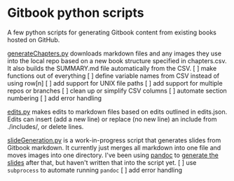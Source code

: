 # Gitbook python scripts

A few python scripts for generating Gitbook content from existing books hosted on GitHub.

[generateChapters.py](generateChapters.py) downloads markdown files and any images they use into the local repo based on a new book
structure specified in chapters.csv. It also builds the SUMMARY.md file automatically from the CSV.
[ ] make functions out of everything
[ ] define variable names from CSV instead of using row[n]
[ ] add support for UNIX file paths
[ ] add support for multiple repos or branches
[ ] clean up or simplify CSV columns
[ ] automate section numbering
[ ] add error handling

[edits.py](edits.py) makes edits to markdown files based on edits outlined in edits.json. Edits can insert (add a new line) or replace (no new line) an include from ./includes/, or delete lines.

[slideGeneration.py](SlideGeneration.py) is a work-in-progress script that generates slides from Gitbook markdown. It currently just merges all markdown into one file and moves images into one directory. I've been using [pandoc](https://pandoc.org/) to [generate the slides](https://pandoc.org/MANUAL.html#producing-slide-shows-with-pandoc) after that, but haven't written that into the script yet.
[ ] use `subprocess` to automate running `pandoc`
[ ] add error handling
